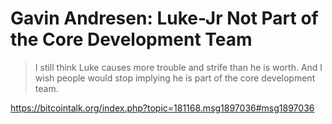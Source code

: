 # Gavin Andresen: Luke-Jr Not Part of the Core Development Team

> I still think Luke causes more trouble and strife than he is worth. And I wish people would stop implying he is part of the core development team.

https://bitcointalk.org/index.php?topic=181168.msg1897036#msg1897036
